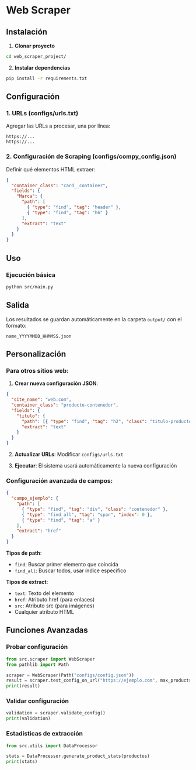 # Web Scraper

## Instalación

1. **Clonar proyecto**

```bash
cd web_scraper_project/
```

2. **Instalar dependencias**

```bash
pip install -r requirements.txt
```

## Configuración

### 1. URLs (configs/urls.txt)

Agregar las URLs a procesar, una por línea:

```text
https://...
https://...
```

### 2. Configuración de Scraping (configs/compy_config.json)

Definir qué elementos HTML extraer:

```json
{
  "container_class": "card__container",
  "fields": {
    "Marca": {
      "path": [
        { "type": "find", "tag": "header" },
        { "type": "find", "tag": "h6" }
      ],
      "extract": "text"
    }
  }
}
```

## Uso

### Ejecución básica

```bash
python src/main.py
```

## Salida

Los resultados se guardan automáticamente en la carpeta `output/` con el formato:

```
name_YYYYMMDD_HHMMSS.json
```

## Personalización

### Para otros sitios web:

1. **Crear nueva configuración JSON**:

```json
{
  "site_name": "web.com",
  "container_class": "producto-contenedor",
  "fields": {
    "titulo": {
      "path": [{ "type": "find", "tag": "h2", "class": "titulo-producto" }],
      "extract": "text"
    }
  }
}
```

2. **Actualizar URLs**: Modificar `configs/urls.txt`

3. **Ejecutar**: El sistema usará automáticamente la nueva configuración

### Configuración avanzada de campos:

```json
{
  "campo_ejemplo": {
    "path": [
      { "type": "find", "tag": "div", "class": "contenedor" },
      { "type": "find_all", "tag": "span", "index": 0 },
      { "type": "find", "tag": "a" }
    ],
    "extract": "href"
  }
}
```

**Tipos de path**:

- `find`: Buscar primer elemento que coincida
- `find_all`: Buscar todos, usar índice específico

**Tipos de extract**:

- `text`: Texto del elemento
- `href`: Atributo href (para enlaces)
- `src`: Atributo src (para imágenes)
- Cualquier atributo HTML

## Funciones Avanzadas

### Probar configuración

```python
from src.scraper import WebScraper
from pathlib import Path

scraper = WebScraper(Path("configs/config.json"))
result = scraper.test_config_on_url("https://ejemplo.com", max_products=3)
print(result)
```

### Validar configuración

```python
validation = scraper.validate_config()
print(validation)
```

### Estadísticas de extracción

```python
from src.utils import DataProcessor

stats = DataProcessor.generate_product_stats(productos)
print(stats)
```
